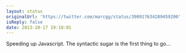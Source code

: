 ```yaml
---
layout: status
originalUrl: 'https://twitter.com/marcgg/status/390917634289459200'
isReply: false
date: 2013-10-17 19:10:01
---
```


Speeding up Javascript. The syntactic sugar is the first thing to go...
